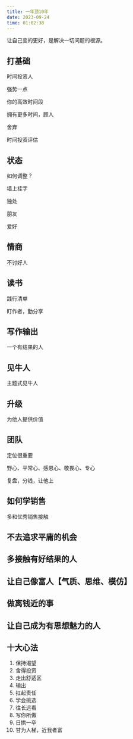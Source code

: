 ```yaml
---
title: 一年顶10年
date: 2023-09-24 
time: 01:02:38
---
```






让自己变的更好，是解决一切问题的根源。



## 打基础

时间投资人

强势一点

你的高效时间段

拥有更多时间，顾人

舍弃

时间投资评估



## 状态

如何调整？

墙上挂字

独处

朋友

爱好

## 情商

不讨好人



## 读书

践行清单

盯作者，勤分享

## 写作输出

一个有结果的人

## 见牛人

主题式见牛人



## 升级

为他人提供价值

## 团队

定位很重要

野心、平常心、感恩心、敬畏心、专心

复盘，分钱，让他上

## 如何学销售

多和优秀销售接触

## 不去追求平庸的机会

## 多接触有好结果的人

## 让自己像富人【气质、思维、模仿】

## 做离钱近的事

## 让自己成为有思想魅力的人

## 十大心法

1. 保持渴望
2. 舍得投资
3. 走出舒适区
4. 输出 
5. 扛起责任
6. 学会挑选
7. 往长远看
8. 写你所做
9. 日拱一卒
10. 甘为人梯，近我者富







